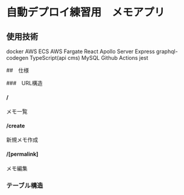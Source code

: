 # 自動デプロイ練習用　メモアプリ

## 使用技術
docker
AWS ECS 
AWS Fargate
React
Apollo Server
Express
graphql-codegen
TypeScript(api cms)
MySQL
Github Actions
jest

##　仕様

###　URL構造
#### /
メモ一覧
#### /create
新規メモ作成
#### /[permalink]
メモ編集

### テーブル構造

